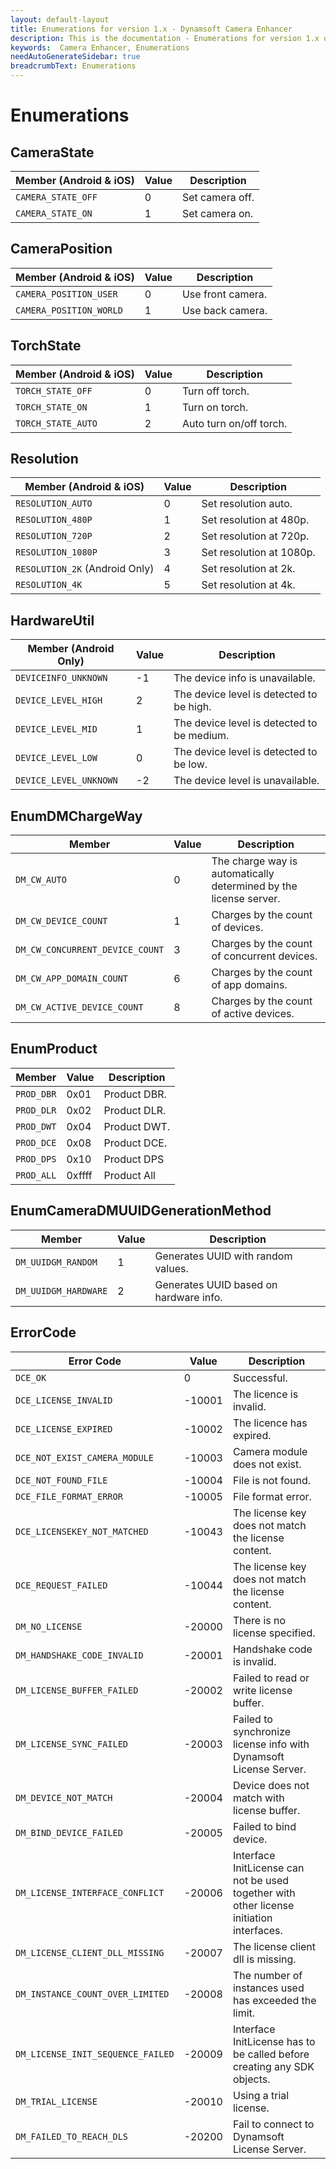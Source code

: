 ```yaml
---
layout: default-layout
title: Enumerations for version 1.x - Dynamsoft Camera Enhancer
description: This is the documentation - Enumerations for version 1.x of Dynamsoft Camera Enhancer.
keywords:  Camera Enhancer, Enumerations
needAutoGenerateSidebar: true
breadcrumbText: Enumerations
---
```


# Enumerations

## CameraState

| Member (Android & iOS) | Value | Description |
|-----------------------|-------|-------------|
| `CAMERA_STATE_OFF` | 0 | Set camera off. |
| `CAMERA_STATE_ON` | 1 | Set camera on. |

## CameraPosition

| Member (Android & iOS) | Value | Description |
|-----------------------|-------|-------------|
| `CAMERA_POSITION_USER` | 0 | Use front camera. |
| `CAMERA_POSITION_WORLD` | 1 | Use back camera. |

## TorchState

| Member (Android & iOS) | Value | Description |
|-----------------------|-------|-------------|
| `TORCH_STATE_OFF` | 0 | Turn off torch. |
| `TORCH_STATE_ON` | 1 | Turn on torch. |
| `TORCH_STATE_AUTO` | 2 | Auto turn on/off torch. |

## Resolution

| Member (Android & iOS) | Value | Description |
|------------------------|-------|-------------|
| `RESOLUTION_AUTO` | 0 | Set resolution auto. |
| `RESOLUTION_480P` | 1 | Set resolution at 480p. |
| `RESOLUTION_720P` | 2 | Set resolution at 720p. |
| `RESOLUTION_1080P` | 3 | Set resolution at 1080p. |
| `RESOLUTION_2K` (Android Only) | 4 | Set resolution at 2k. |
| `RESOLUTION_4K` | 5 | Set resolution at 4k. |

## HardwareUtil

| Member (Android Only) | Value | Description |
|-----------------------|-------|-------------|
| `DEVICEINFO_UNKNOWN` | -1 | The device info is unavailable. |
| `DEVICE_LEVEL_HIGH` | 2 | The device level is detected to be high. |
| `DEVICE_LEVEL_MID` | 1 | The device level is detected to be medium. |
| `DEVICE_LEVEL_LOW` | 0 | The device level is detected to be low. |
| `DEVICE_LEVEL_UNKNOWN` | -2 | The device level is unavailable. |

## EnumDMChargeWay

| Member | Value | Description |
|--------|-------|-------------|
| `DM_CW_AUTO` | 0 | The charge way is automatically determined by the license server. |
| `DM_CW_DEVICE_COUNT` | 1 | Charges by the count of devices. |
| `DM_CW_CONCURRENT_DEVICE_COUNT` | 3 | Charges by the count of concurrent devices. |
| `DM_CW_APP_DOMAIN_COUNT` | 6 | Charges by the count of app domains. |
| `DM_CW_ACTIVE_DEVICE_COUNT` | 8 | Charges by the count of active devices. |

## EnumProduct

| Member | Value | Description |
|--------|-------|-------------|
| `PROD_DBR` | 0x01 | Product DBR. |
| `PROD_DLR` | 0x02 | Product DLR. |
| `PROD_DWT` | 0x04 | Product DWT. |
| `PROD_DCE` | 0x08 | Product DCE. |
| `PROD_DPS` | 0x10 | Product DPS |
| `PROD_ALL` | 0xffff | Product All |

## EnumCameraDMUUIDGenerationMethod

| Member | Value | Description |
|--------|-------|-------------|
| `DM_UUIDGM_RANDOM` | 1 | Generates UUID with random values. |
| `DM_UUIDGM_HARDWARE` | 2 | Generates UUID based on hardware info. |

## ErrorCode

| Error Code | Value | Description |
|------------|-------|-------------|
| `DCE_OK` | 0 | Successful. |
| `DCE_LICENSE_INVALID` | -10001 | The licence is invalid. |
| `DCE_LICENSE_EXPIRED` | -10002 | The licence has expired. |
| `DCE_NOT_EXIST_CAMERA_MODULE` | -10003 | Camera module does not exist. |
| `DCE_NOT_FOUND_FILE` | -10004 | File is not found. |
| `DCE_FILE_FORMAT_ERROR` | -10005 | File format error. |
| `DCE_LICENSEKEY_NOT_MATCHED` | -10043 | The license key does not match the license content. |
| `DCE_REQUEST_FAILED` | -10044 | The license key does not match the license content. |
| `DM_NO_LICENSE` | -20000 | There is no license specified. |
| `DM_HANDSHAKE_CODE_INVALID` | -20001 | Handshake code is invalid. |
| `DM_LICENSE_BUFFER_FAILED` | -20002 | Failed to read or write license buffer. |
| `DM_LICENSE_SYNC_FAILED` | -20003 | Failed to synchronize license info with Dynamsoft License Server. |
| `DM_DEVICE_NOT_MATCH` | -20004 | Device does not match with license buffer. |
| `DM_BIND_DEVICE_FAILED` | -20005 | Failed to bind device. |
| `DM_LICENSE_INTERFACE_CONFLICT` | -20006 | Interface InitLicense can not be used together with other license initiation interfaces. |
| `DM_LICENSE_CLIENT_DLL_MISSING` | -20007 | The license client dll is missing. |
| `DM_INSTANCE_COUNT_OVER_LIMITED` | -20008 | The number of instances used has exceeded the limit. |
| `DM_LICENSE_INIT_SEQUENCE_FAILED` | -20009 | Interface InitLicense has to be called before creating any SDK objects. |
| `DM_TRIAL_LICENSE` | -20010 | Using a trial license. |
| `DM_FAILED_TO_REACH_DLS` | -20200 | Fail to connect to Dynamsoft License Server. |
